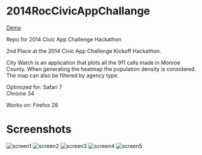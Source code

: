 2014RocCivicAppChallange
========================

[Demo](http://gearchicken.com/civicapp/)

Repo for 2014 Civic App Challenge Hackathon

2nd Place at the 2014 Civic App Challenge Kickoff Hackathon.

City Watch is an application that plots all the 911 calls made in Monroe County. When generating the heatmap the population density is considered. The map can also be filtered by agency type.

Optimized for:
Safari 7<br />
Chrome 34

Works on:
Firefox 28

Screenshots
====
![screen1](https://raw.githubusercontent.com/nokeeo/CityWatch/master/screenshots/screen1.png)
![screen2](https://raw.githubusercontent.com/nokeeo/CityWatch/master/screenshots/screen2.png)
![screen3](https://raw.githubusercontent.com/nokeeo/CityWatch/master/screenshots/screen3.png)
![screen4](https://raw.githubusercontent.com/nokeeo/CityWatch/master/screenshots/screen4.png)
![screen5](https://raw.githubusercontent.com/nokeeo/CityWatch/master/screenshots/screen5.png)
